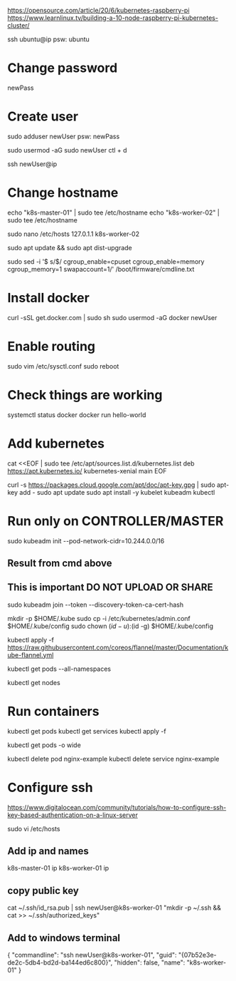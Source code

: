 https://opensource.com/article/20/6/kubernetes-raspberry-pi
https://www.learnlinux.tv/building-a-10-node-raspberry-pi-kubernetes-cluster/

ssh ubuntu@ip
psw: ubuntu

# Change password
newPass

# Create user
sudo adduser newUser
psw: newPass

sudo usermod -aG sudo newUser
ctl + d

ssh newUser@ip

# Change hostname
echo "k8s-master-01" | sudo tee /etc/hostname
echo "k8s-worker-02" | sudo tee /etc/hostname

sudo nano /etc/hosts
127.0.1.1 k8s-worker-02

sudo apt update && sudo apt dist-upgrade

sudo sed -i '$ s/$/ cgroup_enable=cpuset cgroup_enable=memory cgroup_memory=1 swapaccount=1/' /boot/firmware/cmdline.txt

# Install docker
curl -sSL get.docker.com | sudo sh
sudo usermod -aG docker newUser

# Enable routing
sudo vim /etc/sysctl.conf
sudo reboot

# Check things are working
systemctl status docker
docker run hello-world

# Add kubernetes
cat <<EOF | sudo tee /etc/apt/sources.list.d/kubernetes.list
deb https://apt.kubernetes.io/ kubernetes-xenial main
EOF

curl -s https://packages.cloud.google.com/apt/doc/apt-key.gpg | sudo apt-key add -
sudo apt update
sudo apt install -y kubelet kubeadm kubectl

# Run only on CONTROLLER/MASTER
sudo kubeadm init --pod-network-cidr=10.244.0.0/16
## Result from cmd above 
## This is important DO NOT UPLOAD OR SHARE
sudo kubeadm join <ip> --token <token> --discovery-token-ca-cert-hash <hash>

mkdir -p $HOME/.kube
sudo cp -i /etc/kubernetes/admin.conf $HOME/.kube/config
sudo chown $(id -u):$(id -g) $HOME/.kube/config
 
kubectl apply -f https://raw.githubusercontent.com/coreos/flannel/master/Documentation/kube-flannel.yml

kubectl get pods --all-namespaces

kubectl get nodes

# Run containers
kubectl get pods
kubectl get services
kubectl apply -f <filename>

kubectl get pods -o wide

kubectl delete pod nginx-example
kubectl delete service nginx-example

# Configure ssh
https://www.digitalocean.com/community/tutorials/how-to-configure-ssh-key-based-authentication-on-a-linux-server

sudo vi /etc/hosts
## Add ip and names
k8s-master-01 ip
k8s-worker-01 ip

## copy public key
cat ~/.ssh/id_rsa.pub | ssh newUser@k8s-worker-01 "mkdir -p ~/.ssh && cat >> ~/.ssh/authorized_keys"

## Add to windows terminal
{
    "commandline": "ssh newUser@k8s-worker-01",
    "guid": "{07b52e3e-de2c-5db4-bd2d-ba144ed6c800}",
    "hidden": false,
    "name": "k8s-worker-01"
}